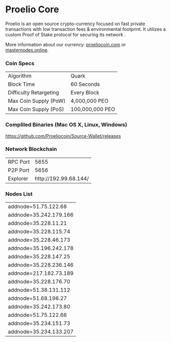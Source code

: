Proelio Core
=====================================

Proelio is an open source crypto-currency focused on fast private transactions with low transaction fees & environmental footprint.  It utilizes a custom Proof of Stake protocol for securing its network .

More information about our currency: [proeliocoin.com](https://www.proeliocoin.com) or [masternodes.online](https://masternodes.online/currencies/PEO/).


### Coin Specs
<table>
<tr><td>Algorithm</td><td>Quark</td></tr>
<tr><td>Block Time</td><td>60 Seconds</td></tr>
<tr><td>Difficulty Retargeting</td><td>Every Block</td></tr>
<tr><td>Max Coin Supply (PoW)</td><td>4,000,000 PEO</td></tr>
<tr><td>Max Coin Supply (PoS)</td><td>100,000,000 PEO</td></tr>

</table>


### Compliled Binaries (Mac OS X, Linux, Windows)

https://github.com/Proeliocoin/Source-Wallet/releases

### Network Blockchain
<table>
<tr><td>RPC Port</td><td>5655</td></tr>
<tr><td>P2P Port</td><td>5656</td></tr>
<tr><td>Explorer</td><td>http://192.99.68.144/</td></tr>
</table>

### Nodes List 

<table>
<tr><td>addnode=51.75.122.68</td></tr>
<tr><td>addnode=35.242.179.166</td></tr>
<tr><td>addnode=35.228.11.21</td></tr>
<tr><td>addnode=35.228.115.74</td></tr>
<tr><td>addnode=35.228.46.173</td></tr>
<tr><td>addnode=35.196.242.178</td></tr>
<tr><td>addnode=35.228.147.25</td></tr>
<tr><td>addnode=35.228.236.146</td></tr>
<tr><td>addnode=217.182.73.189</td></tr>
<tr><td>addnode=35.228.176.70</td></tr>
<tr><td>addnode=51.38.131.112</td></tr>
<tr><td>addnode=51.68.196.27</td></tr>
<tr><td>addnode=35.242.173.80</td></tr>
<tr><td>addnode=51.75.122.66</td></tr>
<tr><td>addnode=35.234.151.73</td></tr>
<tr><td>addnode=35.234.133.207</td></tr>
</table>


